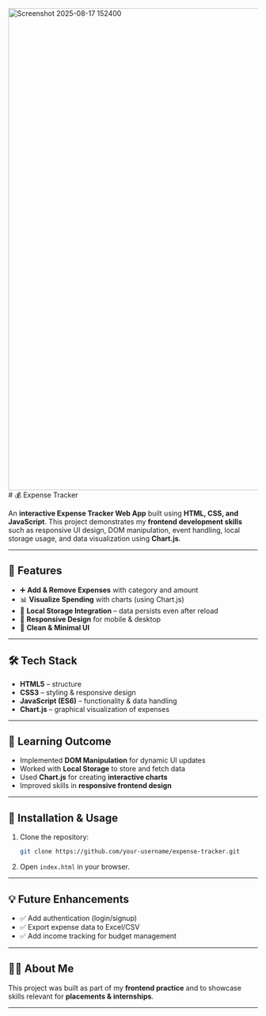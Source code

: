 <img width="1877" height="974" alt="Screenshot 2025-08-17 152400" src="https://github.com/user-attachments/assets/00079db1-5f7e-471d-b2c3-084cfa642d11" />
# 💰 Expense Tracker

An **interactive Expense Tracker Web App** built using **HTML, CSS, and JavaScript**.
This project demonstrates my **frontend development skills** such as responsive UI design, DOM manipulation, event handling, local storage usage, and data visualization using **Chart.js**.

---

## 🚀 Features

* ➕ **Add & Remove Expenses** with category and amount
* 📊 **Visualize Spending** with charts (using Chart.js)
* 💾 **Local Storage Integration** – data persists even after reload
* 📱 **Responsive Design** for mobile & desktop
* 🎨 **Clean & Minimal UI**

---

## 🛠️ Tech Stack

* **HTML5** – structure
* **CSS3** – styling & responsive design
* **JavaScript (ES6)** – functionality & data handling
* **Chart.js** – graphical visualization of expenses

---

## 🎯 Learning Outcome

* Implemented **DOM Manipulation** for dynamic UI updates
* Worked with **Local Storage** to store and fetch data
* Used **Chart.js** for creating **interactive charts**
* Improved skills in **responsive frontend design**

---

## 📂 Installation & Usage

1. Clone the repository:

   ```bash
   git clone https://github.com/your-username/expense-tracker.git
   ```
2. Open `index.html` in your browser.

---

## 💡 Future Enhancements

* ✅ Add authentication (login/signup)
* ✅ Export expense data to Excel/CSV
* ✅ Add income tracking for budget management

---

## 👩‍💻 About Me

This project was built as part of my **frontend practice** and to showcase skills relevant for **placements & internships**.

---


